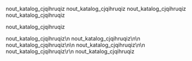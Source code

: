 nout_katalog_cjqihruqiz
nout_katalog_cjqihruqiz
nout_katalog_cjqihruqiz
nout_katalog_cjqihruqiz

nout_katalog_cjqihruqiz

nout_katalog_cjqihruqiz\n
nout_katalog_cjqihruqiz\n\n
nout_katalog_cjqihruqiz\n\n
nout_katalog_cjqihruqiz\n\n
nout_katalog_cjqihruqiz\r\n
nout_katalog_cjqihruqiz

